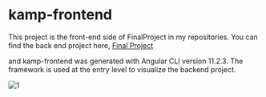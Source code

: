 # kamp-frontend
This project is the front-end side of FinalProject in my repositories. You can find the back end project here, 
[Final Project](https://github.com/senozanAleyna/FinalProject)

and kamp-frontend was generated with Angular CLI version 11.2.3. 
The framework is used at the entry level to visualize the backend project.


![1](https://user-images.githubusercontent.com/91387768/136709500-1325ba99-8447-4162-b9a7-870f2047f29a.png)
